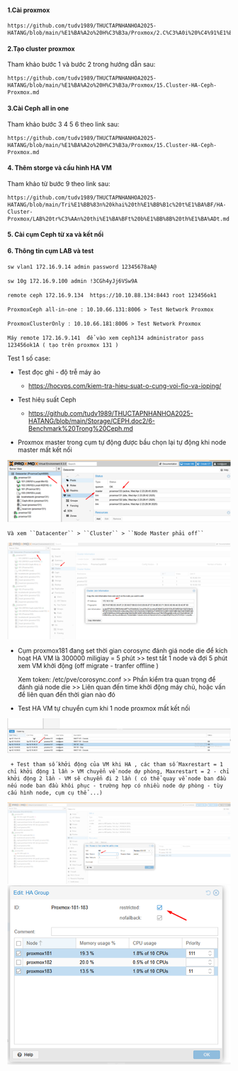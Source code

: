 #### 1.Cài proxmox

    https://github.com/tudv1989/THUCTAPNHANHOA2025-HATANG/blob/main/%E1%BA%A2o%20H%C3%B3a/Proxmox/2.C%C3%A0i%20%C4%91%E1%BA%B7t%20proxmox.md

#### 2.Tạo cluster proxmox

Tham khảo bước 1 và bước 2 trong hướng dẫn sau:

    https://github.com/tudv1989/THUCTAPNHANHOA2025-HATANG/blob/main/%E1%BA%A2o%20H%C3%B3a/Proxmox/15.Cluster-HA-Ceph-Proxmox.md

#### 3.Cài Ceph all in one

Tham khảo bước 3 4 5 6 theo link sau:

    https://github.com/tudv1989/THUCTAPNHANHOA2025-HATANG/blob/main/%E1%BA%A2o%20H%C3%B3a/Proxmox/15.Cluster-HA-Ceph-Proxmox.md

#### 4. Thêm storge và cấu hình HA VM

Tham khảo từ bước 9 theo link sau:

    https://github.com/tudv1989/THUCTAPNHANHOA2025-HATANG/blob/main/Tri%E1%BB%83n%20khai%20th%E1%BB%B1c%20t%E1%BA%BF/HA-Cluster-Proxmox/LAB%20tr%C3%AAn%20thi%E1%BA%BFt%20b%E1%BB%8B%20th%E1%BA%ADt.md

#### 5. Cài cụm Ceph từ xa và kết nối

#### 6. Thông tin cụm LAB và test

    sw vlan1 172.16.9.14 admin password 12345678aA@

    sw 10g 172.16.9.100 admin !3CGh4yJj6VSw9A

    remote ceph 172.16.9.134  https://10.10.88.134:8443 root 123456ok1

    ProxmoxCeph all-in-one : 10.10.66.131:8006 > Test Network Proxmox

    ProxmoxClusterOnly : 10.10.66.181:8006 > Test Network Proxmox

    Máy remote 172.16.9.141  để vào xem ceph134 administrator pass 123456ok1A ( tạo trên proxmox 131 )

Test 1 số case:

  + Test đọc ghi - độ trễ máy ảo

     + https://hocvps.com/kiem-tra-hieu-suat-o-cung-voi-fio-va-ioping/

  + Test hiêụ suất Ceph

    + https://github.com/tudv1989/THUCTAPNHANHOA2025-HATANG/blob/main/Storage/CEPH.doc2/6-Benchmark%20Trong%20Ceph.md

  + Proxmox master trong cụm tự động được bầu chọn lại tự động khi node master mất kết nối

  <img src="proxmoxcephnexus3064images/Screenshot_27.png">

    Và xem ``Datacenter`` > ``Cluster`` > ``Node Master phải off``

  <img src="proxmoxcephnexus3064images/Screenshot_20.png">

  + Cụm proxmox181 đang set thời gian corosync đánh giá node die để kích hoạt HA VM là 300000 miligiay =  5 phút >> test tắt 1 node và đợi 5 phút xem VM khởi động (off migrate - tranfer offline )

    Xem token: /etc/pve/corosync.conf >> Phần kiểm tra quan trọng để đánh giá node die >> Liên quan đến time khởi động máy chủ, hoặc vấn đề liên quan đến thời gian nào đó

  + Test HA VM tự chuyển cụm khi 1 node proxmox mất kết nối

  <img src="proxmoxcephnexus3064images/Screenshot_21.png">

     + Test tham số khởi động của VM khi HA , các tham số Maxrestart = 1 chỉ khởi động 1 lần > VM chuyển về node dự phòng, Maxrestart = 2 - chỉ khởi động 2 lần - VM sẽ chuyển đi 2 lần ( có thể quay về node ban đầu nếu node ban đầu khôi phục - trường hợp có nhiều node dự phòng - tùy cấu hình node, cụm cụ thể ...)

  <img src="proxmoxcephnexus3064images/Screenshot_23.png">

  <img src="proxmoxcephnexus3064images/Screenshot_22.png">





